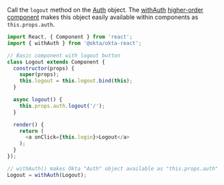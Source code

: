 Call the `logout` method on the [Auth](https://github.com/okta/okta-oidc-js/tree/master/packages/okta-react#authlogouturi) object. The [withAuth](https://github.com/okta/okta-oidc-js/tree/master/packages/okta-react#withauth) [higher-order component](https://reactjs.org/docs/higher-order-components.html) makes this object easily available within components as `this.props.auth`.

```javascript
import React, { Component } from 'react';
import { withAuth } from '@okta/okta-react';

// Basic component with logout button
class Logout extends Component {
  constructor(props) {
    super(props);
    this.logout = this.logout.bind(this);
  }

  async logout() {
    this.props.auth.logout('/');
  }

  render() {
    return (
      <a onClick={this.login}>Logout</a>
    );
  }
});

// withAuth() makes Okta "Auth" object available as "this.props.auth"
Logout = withAuth(Logout);


```

